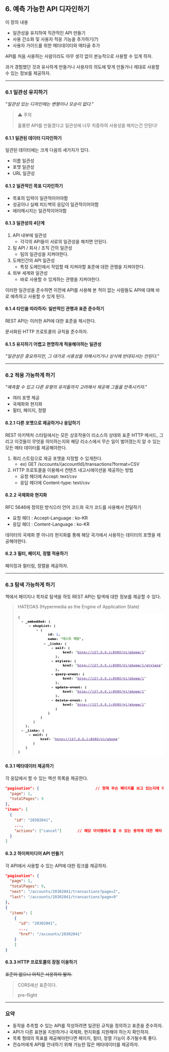 ## 6. 예측 가능한 API 디자인하기

이 장의 내용

- 일관성을 유지하여 직관적인 API 만들기
- 사용 간소화 및 사용자 적응 기능을 추가하기(?)
- 사용자 가이드를 위한 메타데이터와 메타골 추가



API를 처음 사용하는 사람이라도 아무 생각 없이 본능적으로 사용할 수 있게 하자. 

과거 경험했던 것과 유사하게 만들거나 사용자의 의도에 맞게 만들거나 제대로 사용할 수 있는 정보를 제공하자.

---

### 6.1 일관성 유지하기

*"일관성 있는 디자인에는 변형이나 모순이 없다."*



> ⚠️ 주의
>
> 훌륭햔 API를 만들겠다고 일관성에 너무 치중하여 사용성을 해치는건 안된다!



#### 6.1.1 일관된 데이터 디자인하기

일관된 데이터에는 크게 다음의 세가지가 있다.

- 이름 일관성
- 포맷 일관성
- URL 일관성



#### 6.1.2 일관적인 목표 디자인하기

- 목표의 입력이 일관적이어야함
- 성공이나 실패 피드백의 응답이 일관적이어야함
- 에러메시지는 일관적이어야함



#### 6.1.3 일관성의 4단계

1. API 내부에 일관성
   - 각각의 API들이 서로의 일관성을 해치면 안된다.
2. 팀 API / 회사 / 조직 간의 일관성
   - 팀의 일관성을 지켜야한다.
3. 도메인간의 API 일관성
   - 특정 도메인에서 작업할 때 지켜야할 표준에 대한 관행을 지켜야한다.
4. 외부 세계와 일관성
   - 바로 사용할 수 있게하는 관행을 지켜야한다. 

이러한 일관성을 준수하면 이전에 API를 사용해 본 적이 없는 사람들도 API에 대해 바로 예측하고 사용할 수 있게 된다.



#### 6.1.4 타인을 따라하자: 일반적인 관행과 표준 준수하기

REST API는 이러한 API에 대한 표준을 제시한다. 

문서화된 HTTP 프로토콜의 규칙을 준수하자.



#### 6.1.5 유지하기 어렵고 현명하게 적용해야하는 일관성

*"일관성은 중요하지만, 그 대가로 사용성을 저해시키거나 상식에 반대되서는 안된다."*



---

### 6.2 적응 가능하게 하기

*"예측할 수 있고 다른 유형의 유저들까지 고려해서 제공해 그들을 만족시키자."*

- 여러 포맷 제공
- 국제화와 현지화
- 필터, 페이지, 정렬 



#### 6.2.1 다른 포맷으로 제공하거나 응답하기

REST 아키텍처 스타일에서는 모든 상호작용이 리소스의 상태와 표준 HTTP 메서드, 그리고 이것들이 무엇을 의미하는지와 해당 리소스에서 무슨 일이 벌어졌는지 알 수 있는 모든 메타 데이터를 제공해야한다.

1. 쿼리 스트링으로 제공 포맷을 지정할 수 있게한다.
   - ex) GET /sccounts/{accountId}/transactions?format=CSV
2. HTTP 프로토콜을 이용해서 컨텐츠 네고시에이션을 제공하는 방법
   - 요청 헤더에 Accept: text/csv
   - 응답 헤더에 Content-type: text/csv 



#### 6.2.2 국제화와 현지화

RFC 5646에 정의된 방식으러 언어 코드와 국가 코드를 사용해서 전달하기

- 요청 헤더 : Accept-Language : ko-KR
- 응답 헤더 : Content-Language : ko-KR

데이터의 국제화 뿐 아니라 현지화를 통해 해당 국가에서 사용하는 데이터의 포맷을 제공해야한다.



#### 6.2.3 필터, 페이지, 정렬 적용하기

페이징과 필터링, 정렬을 제공하자.



---

### 6.3 탐색 가능하게 하기

책에서 페이지나 목차로 탐색을 하듯 REST API는 탐색에 대한 정보를 제공할 수 있다.

> HATEOAS (Hypermedia as the Engine of Application State)
>
> ![image-20210619152644325](./images/image-20210619152644325.png)



#### 6.3.1 메타데이터 제공하기

각 응답에서 할 수 있는 액션 목록을 제공한다.

```json
"pagination": {							// 현재 무슨 페이지를 보고 있는지에 대한 메타 데이터
  "page": 1,
  "totalPages": 9
},
"items": [
  {
    "id": "20302041",
    ...,
    "actions": ["cancel"]		// 해당 아이템에서 할 수 있는 동작에 대한 메타 데이터
  }
]
```



#### 6.3.2 하이퍼미디어 API 만들기

각 API에서 사용할 수 있는 API에 대한 링크를 제공하자.

```json
"pagination": {							
  "page": 1,
  "totalPages": 9,
  "next": "/accounts/20302041/transactions?page=2",
  "last": "/accounts/20302041/transactions?page=9"
},
{
  "items": [
    {
      "id": "20302041",
      ...,
      "href": "/accounts/20302041"
    }
	]
}
```



#### 6.3.3 HTTP 프로토콜의 장점 이용하기

~~표준이 없으니 아직은 사용하지 말자.~~

> CORS에선 표준이다.
>
> pre-flight



---

### 요약

- 동작을 추측할 수 있는 API를 작성하려면 일관된 규칙을 정의하고 표준을 준수하자.
- API가 다른 표현을 지원하거나 국제화, 현지화를 지원해야 하는지 확인하자.
- 목록 형태의 목표를 제공해야한다면 페이지, 필터, 정렬 기능이 추가될수록 좋다.
- 컨슈머에게 API를 안내하기 위해 가능한 많은 메타데이터를 제공하자.